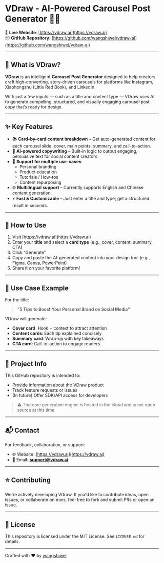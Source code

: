 # VDraw - AI-Powered Carousel Post Generator 📲🧠

🔗 **Live Website**: [https://vdraw.ai](https://vdraw.ai)  
📦 **GitHub Repository**: [https://github.com/wangshiwei/vdraw-ai](https://github.com/wangshiwei/vdraw-ai)

---

## 🧠 What is VDraw?

**VDraw** is an intelligent **Carousel Post Generator** designed to help creators craft high-converting, story-driven carousels for platforms like Instagram, Xiaohongshu (Little Red Book), and LinkedIn.

With just a few inputs — such as a title and content type — VDraw uses AI to generate compelling, structured, and visually engaging carousel post copy that’s ready for design.

---

## ✨ Key Features

- 📚 **Card-by-card content breakdown** – Get auto-generated content for each carousel slide: cover, main points, summary, and call-to-action.
- 🧠 **AI-powered copywriting** – Built-in logic to output engaging, persuasive text for social content creators.
- 🎯 **Support for multiple use-cases**:
  - Personal branding
  - Product education
  - Tutorials / How-tos
  - Content repurposing
- 🌐 **Multilingual support** – Currently supports English and Chinese content generation.
- ⚡ **Fast & Customizable** – Just enter a title and type; get a structured result in seconds.

---

## 🚀 How to Use

1. Visit [https://vdraw.ai](https://vdraw.ai)
2. Enter your **title** and select a **card type** (e.g., cover, content, summary, CTA)
3. Click “Generate”
4. Copy and paste the AI-generated content into your design tool (e.g., Figma, Canva, PowerPoint)
5. Share it on your favorite platform!

---

## 📌 Use Case Example

For the title:  
> **"5 Tips to Boost Your Personal Brand on Social Media"**

VDraw will generate:
- **Cover card**: Hook + context to attract attention  
- **Content cards**: Each tip explained concisely  
- **Summary card**: Wrap-up with key takeaways  
- **CTA card**: Call-to-action to engage readers  

---

## 🧰 Project Info

This GitHub repository is intended to:
- Provide information about the VDraw product
- Track feature requests or issues
- (In future) Offer SDK/API access for developers

> ⚠️ The core generation engine is hosted in the cloud and is not open source at this time.

---

## 📬 Contact

For feedback, collaboration, or support:

- 🌐 Website: [https://vdraw.ai](https://vdraw.ai)  
- 📧 Email: **support@vdraw.ai**

---

## ⭐️ Contributing

We're actively developing VDraw. If you'd like to contribute ideas, open issues, or collaborate on docs, feel free to fork and submit PRs or open an issue.

---

## 📄 License

This repository is licensed under the MIT License. See `LICENSE.md` for details.

---

Crafted with ❤️ by [wangshiwei](https://github.com/wangshiwei)

